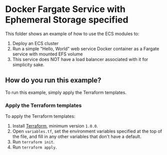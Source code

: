 # Docker Fargate Service with Ephemeral Storage specified
This folder shows an example of how to use the ECS modules to:

1. Deploy an ECS cluster
1. Run a simple "Hello, World" web service Docker container as a Fargate service with mounted EFS volume
1. This service does NOT have a load balancer associated with it for simplicity sake.

## How do you run this example?

To run this example, simply apply the Terraform templates.

### Apply the Terraform templates

To apply the Terraform templates:

1. Install [Terraform](https://www.terraform.io/), minimum version `1.0.0`.
1. Open `variables.tf`, set the environment variables specified at the top of the file, and fill in any other variables that don't have a default.
1. Run `terraform init`.
1. Run `terraform apply`.
